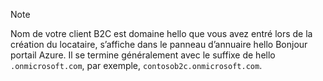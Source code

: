 > [!NOTE]
> Nom de votre client B2C est domaine hello que vous avez entré lors de la création du locataire, s’affiche dans le panneau d’annuaire hello Bonjour portail Azure.  Il se termine généralement avec le suffixe de hello `.onmicrosoft.com`, par exemple, `contosob2c.onmicrosoft.com`.
> 
> 

